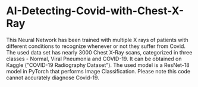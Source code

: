 # AI-Detecting-Covid-with-Chest-X-Ray
This Neural Network has been trained with multiple X rays of patients with different conditions to recognize whenever or not they suffer from Covid.
The used data set has nearly 3000 Chest X-Ray scans, categorized in three classes - Normal, Viral Pneumonia and COVID-19. It can be obtained on Kaggle ("COVID-19 Radiography Dataset").
The used model is a ResNet-18 model in PyTorch that performs Image Classification.
Please note this code cannot accurately diagnose Covid-19.

